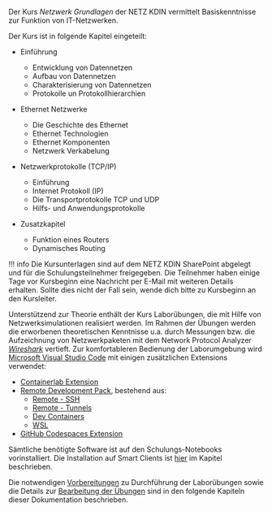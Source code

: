 Der Kurs _Netzwerk Grundlagen_ der NETZ KDIN vermittelt Basiskenntnisse zur Funktion von IT-Netzwerken.

Der Kurs ist in folgende Kapitel eingeteilt:

- Einführung
    * Entwicklung von Datennetzen
    * Aufbau von Datennetzen
    * Charakterisierung von Datennetzen
    * Protokolle un Protokollhierarchien

- Ethernet Netzwerke
    * Die Geschichte des Ethernet
    * Ethernet Technologien
    * Ethernet Komponenten
    * Netzwerk Verkabelung

- Netzwerkprotokolle (TCP/IP)
    * Einführung
    * Internet Protokoll (IP)
    * Die Transportprotokolle TCP und UDP
    * Hilfs- und Anwendungsprotokolle

- Zusatzkapitel
    * Funktion eines Routers 
    * Dynamisches Routing

!!! info
    Die Kursunterlagen sind auf dem NETZ KDIN SharePoint abgelegt und für die Schulungsteilnehmer freigegeben. Die Teilnehmer haben einige Tage vor Kursbeginn eine Nachricht per E-Mail mit weiteren Details erhalten. Sollte dies nicht der Fall sein, wende dich bitte zu Kursbeginn an den Kursleiter.

Unterstützend zur Theorie enthält der Kurs Laborübungen, die mit Hilfe von Netzwerksimulationen realisiert werden. Im Rahmen der Übungen werden die erworbenen theoretischen Kenntnisse u.a. durch Messungen bzw. die Aufzeichnung von Netzwerkpaketen mit dem Network Protocol Analyzer [_Wireshark_](https://www.wireshark.org/) vertieft. Zur komfortableren Bedienung der Laborumgebung wird [Microsoft Visual Studio Code](https://code.visualstudio.com) mit einigen zusätzlichen Extensions verwendet:

- [Containerlab Extension](https://marketplace.visualstudio.com/items?itemName=srl-labs.vscode-containerlab)
- [Remote Development Pack](https://marketplace.visualstudio.com/items?itemName=ms-vscode-remote.vscode-remote-extensionpack), bestehend aus:
    * [Remote - SSH](https://aka.ms/vscode-remote/download/ssh)
    * [Remote - Tunnels](https://marketplace.visualstudio.com/items?itemName=ms-vscode.remote-server)
    * [Dev Containers](https://aka.ms/vscode-remote/download/containers)
    * [WSL](https://aka.ms/vscode-remote/download/wsl)
- [GitHub Codespaces Extension](https://marketplace.visualstudio.com/items?itemName=GitHub.codespaces)

Sämtliche benötigte Software ist auf den Schulungs-Notebooks vorinstalliert. Die Installation auf Smart Clients ist [hier](vorbereitungen.md#softwareinstallation-auf-dem-smart-client) im Kapitel beschrieben.

Die notwendigen [Vorbereitungen](vorbereitungen.md) zu Durchführung der Laborübungen sowie die Details zur [Bearbeitung der Übungen](labs.md) sind in den folgende Kapiteln dieser Dokumentation beschrieben.
